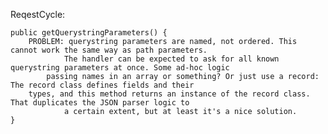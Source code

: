 
ReqestCycle:

    public getQuerystringParameters() {
        PROBLEM: querystring parameters are named, not ordered. This cannot work the same way as path parameters.
                The handler can be expected to ask for all known querystring parameters at once. Some ad-hoc logic
            passing names in an array or something? Or just use a record: The record class defines fields and their
        types, and this method returns an instance of the record class. That duplicates the JSON parser logic to
                a certain extent, but at least it's a nice solution.
    }
